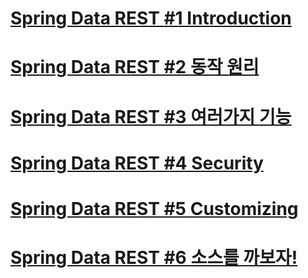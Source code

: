 # [Spring Data REST #1 Introduction]()
# [Spring Data REST #2 동작 원리]()
# [Spring Data REST #3 여러가지 기능]()
# [Spring Data REST #4 Security]()
# [Spring Data REST #5 Customizing]()
# [Spring Data REST #6 소스를 까보자!]()
